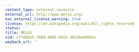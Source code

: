 ```yaml
---
content_type: external-resource
external_url: http://www.melus.org/
has_external_license_warning: true
license: https://en.wikipedia.org/wiki/All_rights_reserved
status: ''
title: MELUS
uid: cf74db55-f66d-4b05-9d22-30126ed965ec
wayback_url: ''
---
```

